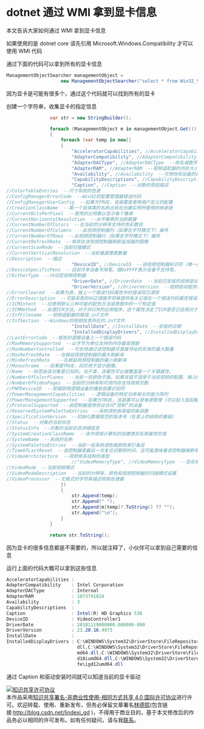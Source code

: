 # dotnet 通过 WMI 拿到显卡信息

本文告诉大家如何通过 WMI 拿到显卡信息

<!--more-->
<!-- CreateTime:2019/8/31 16:55:58 -->

<!-- 标签：dotnet,C#,WMI -->


如果使用的是 dotnet core 请先引用 Microsoft.Windows.Compatibility 才可以使用 WMI 代码

通过下面的代码可以拿到所有的显卡信息

```csharp
ManagementObjectSearcher managementObject =
                    new ManagementObjectSearcher("select * from Win32_VideoController");
```

因为显卡是可能有很多个，通过这个代码就可以找到所有的显卡

创建一个字符串，收集显卡的指定信息

```csharp
                var str = new StringBuilder();

                foreach (ManagementObject m in managementObject.Get())
                {
                    foreach (var temp in new[]
                    {
                        "AcceleratorCapabilities", //AcceleratorCapabilities  --图形和视频控制器的三维阵列的能力
                        "AdapterCompatibility", //AdapterCompatibility  --用于此控制器与系统比较兼容性一般芯片组
                        "AdapterDACType", //AdapterDACType  --姓名或数字 - 模拟转换器（DAC）芯片的标识符
                        "AdapterRAM", //AdapterRAM  --视频适配器的内存大小
                        "Availability", //Availability  --可用性和设备的状态
                        "CapabilityDescriptions", //CapabilityDescriptions  --自由形式字符串提供更详细的解释中的任何加速器能力阵列所指示的视频加速器功能
                        "Caption", //Caption  --对象的简短描述
//ColorTableEntries  --尺寸系统的色表
//ConfigManagerErrorCode  --Win32的配置管理器错误代码
//ConfigManagerUserConfig  --如果为TRUE，该装置是使用用户定义的配置
//CreationClassName  --第一个具体类的名称出现在创建实例所使用的继承链
//CurrentBitsPerPixel  --使用的比特数以显示每个像素
//CurrentHorizontalResolution  --水平像素的当前数量
//CurrentNumberOfColors  --在当前的分辨率支持的色彩数目
//CurrentNumberOfColumns  --此视频控制器列（如果在字符模式下）编号
//CurrentNumberOfRows  --此视频控制器行（如果在字符模式下）编号
//CurrentRefreshRate  --频率在该视频控制器刷新监视器的图像
//CurrentScanMode  --当前扫描模式
//CurrentVerticalResolution  --当前垂直像素数量
//Description  --描述
                        "DeviceID", //DeviceID  --该视频控制器标识符（唯一的计算机系统）
//DeviceSpecificPens  --目前许多设备专用笔。值0xFFFF表示设备不支持笔。
//DitherType  --抖动型视频控制器
                        "DriverDate", //DriverDate  --当前已安装的视频驱动程序的最后修改日期和时间
                        "DriverVersion", //DriverVersion  --视频驱动程序的版本号
//ErrorCleared  --如果为真，报上一个错误代码属性中的错误现已清除
//ErrorDescription  --可能采取的纠正措施字符串提供有关记录在一个错误代码属性错误的详细信息
//ICMIntent  --应使用默认三种可能的配色方法或意图中的一个特定值
//ICMMethod  --处理ICM方法。对于非ICM的应用程序，这个属性决定了ICM是否已启用对于ICM的应用程序，系统将检查此属性来确定如何处理ICM支持
//InfFilename  --视频适配器的路径.inf文件
//InfSection  --Windows的视频信息所在的.inf文件
                        "InstallDate", //InstallDate  --安装的日期
                        "InstalledDisplayDrivers", //InstalledDisplayDrivers  --已安装的显示设备驱动程序的名称
//LastErrorCode  --报告的逻辑设备上一个错误代码 
//MaxMemorySupported  --以字节为单位支持的内存最高限额
//MaxNumberControlled  --可支持通过该控制器可直接寻址的实体的最大数量
//MaxRefreshRate  --在赫兹视频控制器的最大刷新率
//MinRefreshRate   --在赫兹视频控制器的最小刷新率
//Monochrome  --如果是TRUE，灰阶用于显示图像。
//Name  --标签由该对象是已知的。当子类，该属性可以被覆盖是一个关键属性。
//NumberOfColorPlanes  --当前一些颜色平面。如果该值不适用于当前视频的配置，输入0（零）
//NumberOfVideoPages  --当前的分辨率和可用内存支持视频页数
//PNPDeviceID  --即插即用逻辑设备的播放装置识别符
//PowerManagementCapabilities  --逻辑设备的特定功率相关的能力阵列
//PowerManagementSupported  --如果为TRUE，该装置可以是电源管理（可以投入挂起模式，等等）
//ProtocolSupported  --由控制器使用协议访问“控制”的设备
//ReservedSystemPaletteEntries  --系统调色板保留的条目数
//SpecificationVersion  --初始化数据规范的版本号（在其上的结构的基础）
//Status  --对象的当前状态
//StatusInfo  --对象的当前状态详细信息
//SystemCreationClassName  --该作用域计算机的创建类别名称属性的值
//SystemName  --系统的名称
//SystemPaletteEntries  --当前一些系统调色板颜色索引条目
//TimeOfLastReset  --该控制器是最后一次复位日期和时间，这可能意味着该控制器被断电或重新初始化
//VideoArchitecture  --视频体系结构的类型
                        //"VideoMemoryType", //VideoMemoryType  --显存类型
//VideoMode  --当前视频模式
//VideoModeDescription  --当前的分辨率，颜色和视频控制器的扫描模式设置
//VideoProcessor  --无格式的字符串描述视频处理器
                    })
                    {
                        str.Append(temp);
                        str.Append(" ");
                        str.Append(m[temp]?.ToString() ?? "");
                        str.Append("\n");
                    }
                }

                return str.ToString();
```

因为显卡的很多信息都是不需要的，所以就注释了，小伙伴可以拿到自己需要的信息

运行上面的代码大概可以拿到这些信息

```csharp
AcceleratorCapabilities :
AdapterCompatibility    : Intel Corporation
AdapterDACType          : Internal
AdapterRAM              : 1073741824
Availability            : 3
CapabilityDescriptions  :
Caption                 : Intel(R) HD Graphics 530
DeviceID                : VideoController1
DriverDate              : 20181119000000.000000-000
DriverVersion           : 23.20.16.4973
InstallDate             :
InstalledDisplayDrivers : C:\WINDOWS\System32\DriverStore\FileRepository\igdlh64.inf_amd64_2c92d70c30b8effe\igdumdim64.
                          dll,C:\WINDOWS\System32\DriverStore\FileRepository\igdlh64.inf_amd64_2c92d70c30b8effe\igd10iu
                          md64.dll,C:\WINDOWS\System32\DriverStore\FileRepository\igdlh64.inf_amd64_2c92d70c30b8effe\ig
                          d10iumd64.dll,C:\WINDOWS\System32\DriverStore\FileRepository\igdlh64.inf_amd64_2c92d70c30b8ef
                          fe\igd12umd64.dll
```

通过 Caption 和驱动安装时间就可以知道当前的显卡驱动

<a rel="license" href="http://creativecommons.org/licenses/by-nc-sa/4.0/"><img alt="知识共享许可协议" style="border-width:0" src="https://licensebuttons.net/l/by-nc-sa/4.0/88x31.png" /></a><br />本作品采用<a rel="license" href="http://creativecommons.org/licenses/by-nc-sa/4.0/">知识共享署名-非商业性使用-相同方式共享 4.0 国际许可协议</a>进行许可。欢迎转载、使用、重新发布，但务必保留文章署名[林德熙](http://blog.csdn.net/lindexi_gd)(包含链接:http://blog.csdn.net/lindexi_gd )，不得用于商业目的，基于本文修改后的作品务必以相同的许可发布。如有任何疑问，请与我[联系](mailto:lindexi_gd@163.com)。
